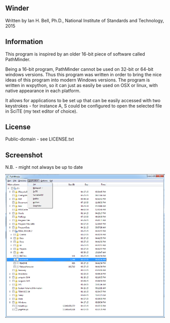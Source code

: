 
Winder
------

Written by Ian H. Bell, Ph.D., National Institute of Standards and Technology, 2015

Information
-----------
This program is inspired by an older 16-bit piece of software called PathMinder.

Being a 16-bit program, PathMinder cannot be used on 32-bit or 64-bit windows versions.  Thus this program was written in order to bring the nice ideas of this program into modern Windows versions.  The program is written in wxpython, so it can just as easily be used on OSX or linux, with native appearance in each platform.

It allows for applications to be set up that can be easily accessed with two keystrokes - for instance A, S could be configured to open the selected file in SciTE (my text editor of choice).

License
-------
Public-domain - see LICENSE.txt

Screenshot
----------
N.B. - might not always be up to date

![screenshot](screenshot.png)
